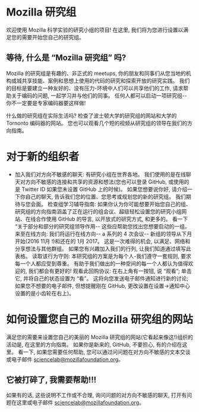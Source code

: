 # Mozilla 研究组

欢迎使用 Mozilla 科学实验的研究小组的项目! 在这里, 我们将为您进行设置以满足您的需要开始您自己的研究组。

## 等待, 什么是 “Mozilla 研究组” 吗?

Mozilla 的研究组是有趣的、非正式的 meetups, 你的朋友和同事们从您当地的机构或城共享技能、案例和思想上使用的代码的研究和探索开放的研究实践。 我们的目标是要建立一种友好的、没有压力-环境中人们可以共享他们的工作, 请求帮助关于编码的问题, 一起学习并与他们的同事。 任何人都可以启动一项研究组-- 你不一定要是专家编码器要这样做!

什么做的研究组在实际生活吗? 检查了波士顿大学的研究组的网站和大学的 Tornonto 编码器的网站。 您也可以观看几个短的视频从研究组的领导在我们的方向指南。

# 对于新的组织者

 - 加入我们对方向不敏感的聊天: 
有研究小组在世界各地。 我们使用的是在线聊天对方向不敏感的连接和共享的资源和想法(您也可以登录 GitHub, 或使用的是 Twitter ID 如果您未设置 GitHub 上的时候)。 如果您想要说你好, 请介绍一下你自己的聊天, 告诉我们您的位置、您思考或规划您的新的研究组。 我们期待与您会面。
检查组学习辅导指南: 如果你认为你可能想要开始您自己的组、研究组的方向指南涵盖了正在运行的组会议、超级轻松设置您的研究小组网站、在线合作使用 GitHub 的导言, 以开放式的研究方式, 和更多的。 看一下 “关于部分和部分的研究组领导作用-- 这些应帮助您找出您想要启动的一组。
来至在线方向: 我们将运行在线方向-- a 系列的 4 次会议-- 新组的领导从下月开始(2016 11月 !)和还在的 1月 2017。 这是一次难得的机会, 以满足、网络和分享想法与其他群组。 如果您有兴趣加入我们的行列, 让我们知道通过填写此表格。
读取该行为守则: 本研究组的方案是为每个人-我们遵守一套规则, 要求每一个人都应受到尊重。 有助于我们做出的一种空间的每一个人都认为值得欢迎的, 我们都会有更好的!
观看此回购协议: 在右上角有一按钮, 说 “观看”; 单击它, 并将自己的状态设置为 “看”。 这将向您发送电子邮件通知进行新的讨论; 如果您不想要的电子邮件, 但想提醒刚在 GitHub, 更改设置在设置->通知中心设置的是小齿轮在右上)。

# 如何设置您自己的 Mozilla 研究组的网站

满足您的需要来设置您自己的美丽的 Mozilla 研究组的网站(它看起来像这!)组织的活动是, 在这里的方向指南。 如果你是新来的, GitHub, 不要担心, 有的介绍在这里。 看一下, 如果您需要任何帮助, 您可以通过问问题在对方向不敏感的文本交谈或电子邮件 sciencelab@mozillafoundation.org。

## 它被打碎了, 我需要帮助!!!

如果有的话, 这些说明不工作或不合理, 询问问题的对方向不敏感的聊天, 打开有问题在这里或电子邮件 sciencelab@mozillafoundation.org。
